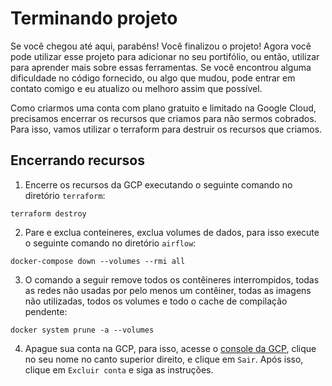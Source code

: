 # Terminando projeto

Se você chegou até aqui, parabéns! Você finalizou o projeto! Agora você pode utilizar esse projeto para adicionar no seu portifólio, ou então, utilizar para aprender mais sobre essas ferramentas. Se você encontrou alguma dificuldade no código fornecido, ou algo que mudou, pode entrar em contato comigo e eu atualizo ou melhoro assim que possível.

Como criarmos uma conta com plano gratuito e limitado na Google Cloud, precisamos encerrar os recursos que criamos para não sermos cobrados. Para isso, vamos utilizar o terraform para destruir os recursos que criamos.

## Encerrando recursos

1. Encerre os recursos da GCP executando o seguinte comando no diretório `terraform`:

```
terraform destroy
```

2. Pare e exclua conteineres, exclua volumes de dados, para isso execute o seguinte comando no diretório `airflow`:

```
docker-compose down --volumes --rmi all
```

3. O comando a seguir remove todos os contêineres interrompidos, todas as redes não usadas por pelo menos um contêiner, todas as imagens não utilizadas, todos os volumes e todo o cache de compilação pendente:

```
docker system prune -a --volumes
```

4. Apague sua conta na GCP, para isso, acesse o [console da GCP](https://console.cloud.google.com/), clique no seu nome no canto superior direito, e clique em `Sair`. Após isso, clique em `Excluir conta` e siga as instruções.
